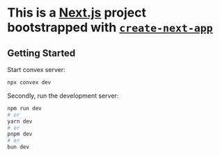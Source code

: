 # This is a [Next.js](https://nextjs.org/) project bootstrapped with [`create-next-app`](https://github.com/vercel/next.js/tree/canary/packages/create-next-app)

## Getting Started

Start convex server:

```bash
npx convex dev
```

Secondly, run the development server:

```bash
npm run dev
# or
yarn dev
# or
pnpm dev
# or
bun dev
```
